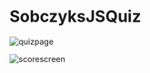 # SobczyksJSQuiz





![quizpage](https://user-images.githubusercontent.com/26222624/181877890-f9ac9d8f-2550-4dd3-a210-eb9df8539472.jpg)


![scorescreen](https://user-images.githubusercontent.com/26222624/181877895-2833279d-e830-4135-9a52-912bf95fb2c5.jpg)
